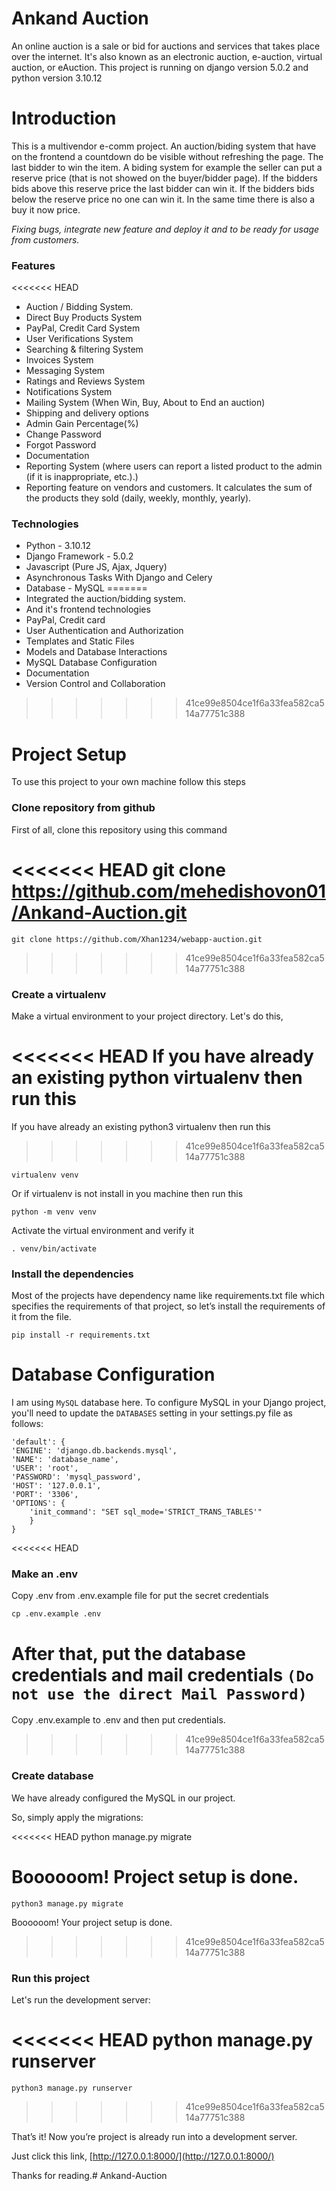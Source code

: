 # Ankand Auction
An online auction is a sale or bid for auctions and services that takes place over the internet. It's also known as an electronic auction, e-auction, virtual auction, or eAuction. 
This project is running on django version 5.0.2 and python version 3.10.12


# Introduction
This is a multivendor e-comm project.
An auction/biding system that have on the frontend a countdown do be visible without refreshing the page. The last bidder to win the item. A biding system for example the seller can put a reserve price (that is not showed on the buyer/bidder page). If the bidders bids above this reserve price the last bidder can win it. If the bidders bids below the reserve price no one can win it. In the same time there is also a buy it now price.

_Fixing bugs, integrate new feature and deploy it and to be ready for usage from customers._

### Features
<<<<<<< HEAD
* Auction / Bidding System.
* Direct Buy Products System
* PayPal, Credit Card System
* User Verifications System
* Searching & filtering System
* Invoices System
* Messaging System
* Ratings and Reviews System
* Notifications System
* Mailing System (When Win, Buy, About to End an auction)
* Shipping and delivery options
* Admin Gain Percentage(%)
* Change Password
* Forgot Password
* Documentation
* Reporting System (where users can report a listed product to the admin (if it is inappropriate, etc.).)
* Reporting feature on vendors and customers. It calculates the sum of the products they sold (daily, weekly, monthly, yearly).

### Technologies
* Python - 3.10.12
* Django Framework - 5.0.2
* Javascript (Pure JS, Ajax, Jquery)
* Asynchronous Tasks With Django and Celery
* Database - MySQL
=======
* Integrated the auction/bidding system.
* And it's frontend technologies
* PayPal, Credit card
* User Authentication and Authorization
* Templates and Static Files
* Models and Database Interactions
* MySQL Database Configuration
* Documentation
* Version Control and Collaboration

>>>>>>> 41ce99e8504ce1f6a33fea582ca514a77751c388

# Project Setup

To use this project to your own machine follow this steps

### Clone repository from github

First of all, clone this repository using this command

<<<<<<< HEAD
    git clone https://github.com/mehedishovon01/Ankand-Auction.git
=======
    git clone https://github.com/Xhan1234/webapp-auction.git
>>>>>>> 41ce99e8504ce1f6a33fea582ca514a77751c388

### Create a virtualenv

Make a virtual environment to your project directory. Let's do this,

<<<<<<< HEAD
If you have already an existing python virtualenv then run this
=======
If you have already an existing python3 virtualenv then run this
>>>>>>> 41ce99e8504ce1f6a33fea582ca514a77751c388

    virtualenv venv

Or if virtualenv is not install in you machine then run this

    python -m venv venv
    
Activate the virtual environment and verify it

    . venv/bin/activate

### Install the dependencies

Most of the projects have dependency name like requirements.txt file which specifies the requirements of that project, so let’s install the requirements of it from the file.

    pip install -r requirements.txt

# Database Configuration

I am using `MySQL` database here. To configure MySQL in your Django project, you'll need to update the `DATABASES` setting in your settings.py file as follows:

    'default': {  
    'ENGINE': 'django.db.backends.mysql',  
    'NAME': 'database_name',
    'USER': 'root',  
    'PASSWORD': 'mysql_password',  
    'HOST': '127.0.0.1',  
    'PORT': '3306',  
    'OPTIONS': {  
        'init_command': "SET sql_mode='STRICT_TRANS_TABLES'"  
        }
    }

<<<<<<< HEAD
### Make an .env

Copy .env from .env.example file for put the secret credentials

    cp .env.example .env

After that, put the database credentials and mail credentials `(Do not use the direct Mail Password)`
=======
Copy .env.example to .env and then put credentials.
>>>>>>> 41ce99e8504ce1f6a33fea582ca514a77751c388


### Create database

We have already configured the MySQL in our project.

So, simply apply the migrations:

<<<<<<< HEAD
    python manage.py migrate
    
Boooooom! Project setup is done.
=======
    python3 manage.py migrate
    
Boooooom! Your project setup is done.
>>>>>>> 41ce99e8504ce1f6a33fea582ca514a77751c388

### Run this project

Let's run the development server:

<<<<<<< HEAD
    python manage.py runserver
=======
    python3 manage.py runserver
>>>>>>> 41ce99e8504ce1f6a33fea582ca514a77751c388

That’s it! Now you’re project is already run into a development server. 

Just click this link, [http://127.0.0.1:8000/](http://127.0.0.1:8000/)


Thanks for reading.# Ankand-Auction
